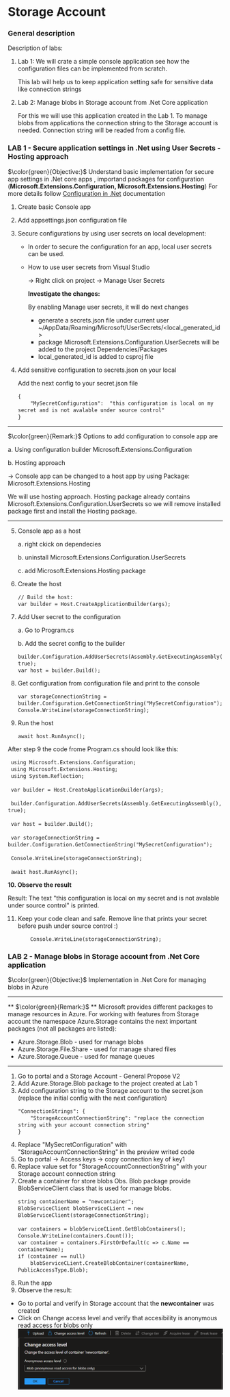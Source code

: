 # Storage Account
### General description

Description of labs:
1. Lab 1: We will crate a simple console application see how the configuration files can be implemented from scratch. 

	This lab will help us to keep application setting safe for sensitive data like connection strings

2. Lab 2: Manage blobs in Storage account from .Net Core application

	For this we will use this application created in the Lab 1. 
	To manage blobs from applications the connection string to the Storage account is needed. 
	Connection string will be readed from a config file.

### LAB 1 - Secure application settings in .Net using User Secrets - Hosting approach
$\color{green}{Objective:}$ Understand basic implementation for secure app settings in .Net core apps
, importand packages for configuration (**Microsoft.Extensions.Configuration, Microsoft.Extensions.Hosting**)
For more details follow [Configuration in .Net](https://learn.microsoft.com/en-us/dotnet/core/extensions/configuration) documentation

1. Create basic Console app
2. Add appsettings.json configuration file
3. Secure configurations by using user secrets on local development:
	- In order to secure the configuration for an app, local user secrets can be used.
	- How to use user secrets from Visual Studio
	
		-> Right click on project -> Manage User Secrets

		**Investigate the changes:**
		
		By enabling Manage user secrets, it will do next changes

		- generate a secrets.json file under current user ~/AppData/Roaming/Microsoft/UserSecrets/<local_generated_id>
		- package Microsoft.Extensions.Configuration.UserSecrets will be added to the project Dependencies/Packages
		- <UserSecretsId>local_generated_id</UserSecretsId> is added to csproj file

4. Add sensitive configuration to secrets.json on your local
			
	Add the next config to your secret.json file
	```	
	{
		"MySecretConfiguration":  "this configuration is local on my secret and is not avalable under source control"
	}
	```
-------------------------------------------------------------------
$\color{green}{Remark:}$ Options to add configuration to console app are

a. Using configuration builder Microsoft.Extensions.Configuration

b. Hosting approach 

-> Console app can be changed to a host app by using Package: Microsoft.Extensions.Hosting

We will use hosting approach. Hosting package already contains Microsoft.Extensions.Configuration.UserSecrets so we will remove installed package first and install the Hosting package.

--------------------------------------------------------------------

5. Console app as a host

	a. right ckick on dependecies
		
	b. uninstall Microsoft.Extensions.Configuration.UserSecrets
		
	c. add Microsoft.Extensions.Hosting package 

6. Create the host
	```
	// Build the host:
	var builder = Host.CreateApplicationBuilder(args);
	```
7. Add User secret to the configuration
	
	a. Go to Program.cs	

	b. Add the secret config to the builder
	```	
	builder.Configuration.AddUserSecrets(Assembly.GetExecutingAssembly(), true);
	var host = builder.Build();
	```
8. Get configuration from configuration file and print to the console
	```
	var storageConnectionString = builder.Configuration.GetConnectionString("MySecretConfiguration");
	Console.WriteLine(storageConnectionString);
	```
9. Run the host
	```
	await host.RunAsync();
	```

After step 9 the code frome Program.cs should look like this:
```		
 using Microsoft.Extensions.Configuration;
 using Microsoft.Extensions.Hosting;
 using System.Reflection;
 
 var builder = Host.CreateApplicationBuilder(args);
 
 builder.Configuration.AddUserSecrets(Assembly.GetExecutingAssembly(), true);
 
 var host = builder.Build();
 
 var storageConnectionString = builder.Configuration.GetConnectionString("MySecretConfiguration");
 
 Console.WriteLine(storageConnectionString);
 
 await host.RunAsync();
```

**10. Observe the result**

Result: The text "this configuration is local on my secret and is not avalable under source control" is printed.

11. Keep your code clean and safe. Remove line that prints your secret before push under source control :)
			
			Console.WriteLine(storageConnectionString);

### LAB 2 - Manage blobs in Storage account from .Net Core application	
$\color{green}{Objective:}$ Implementation in .Net Core for managing blobs in Azure


----------------------------------------------------------------------------------
** $\color{green}{Remark:}$ **
Microsoft provides different packages to manage resources in Azure. For working with features from Storage account 
the namespace Azure.Storage contains the next important packages (not all packages are listed):
- Azure.Storage.Blob - used for manage blobs
- Azure.Storage.File.Share - used for manage shared files
- Azure.Storage.Queue - used for manage queues

----------------------------------------------------------------------------------

1. Go to portal and a Storage Account - General Propose V2 
2. Add Azure.Storage.Blob package to the project created at Lab 1
3. Add configuration string to the Storage account to the secret.json (replace the initial config with the next configuration)
	```
	"ConnectionStrings": {
		"StorageAccountConnectionString": "replace the connection string with your account connection string"
	}
	```
4. Replace "MySecretConfiguration" with "StorageAccountConnectionString" in the preview writed code 
5. Go to portal -> Access keys -> copy connection key of key1
6. Replace value set for  "StorageAccountConnectionString" with your Storage account connection string 
7. Create a container for store blobs
	Obs. Blob package provide BlobServiceClient class that is used for manage blobs.  
	```
	string containerName = "newcontainer";
	BlobServiceClient blobServiceCLient = new BlobServiceClient(storageConnectionString);

	var containers = blobServiceCLient.GetBlobContainers();
	Console.WriteLine(containers.Count());
	var container = containers.FirstOrDefault(c => c.Name == containerName);
	if (container == null)
		blobServiceCLient.CreateBlobContainer(containerName, PublicAccessType.Blob);
	```
8. Run the app
9. Observe the result:
- Go to portal and verify in Storage account that the **newcontainer** was created
- Click on Change access level and verify that accesibility is anonymous read access for blobs only
![Blob Accessibility](./Images/StorageAccount/ReadBloAccessibility.PNG "Public access to blob")

		